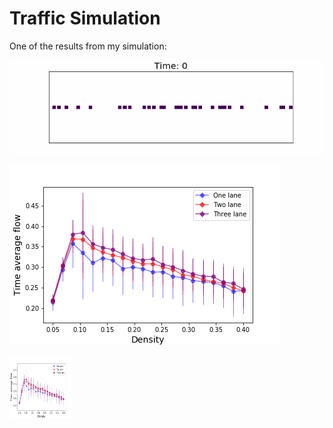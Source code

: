 # Traffic Simulation
One of the results from my simulation: 

![](Results/One_lane.gif)

![](Results/one_two_three_lane_compare.png)

<img align="left" width="100" height="100" src="Results/one_two_three_lane_compare.png">
